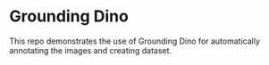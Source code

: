 # Grounding Dino
This repo demonstrates the use of Grounding Dino for automatically annotating the images and creating dataset.
